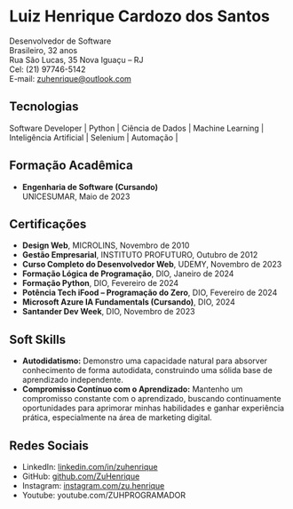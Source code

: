 # **Luiz Henrique Cardozo dos Santos**

Desenvolvedor de Software  
Brasileiro, 32 anos  
Rua São Lucas, 35 Nova Iguaçu – RJ  
Cel: (21) 97746-5142  
E-mail: zuhenrique@outlook.com  

## **Tecnologias**

Software Developer | Python | Ciência de Dados | Machine Learning | Inteligência Artificial | Selenium | Automação |

## **Formação Acadêmica**

- **Engenharia de Software (Cursando)**  
  UNICESUMAR, Maio de 2023  


## **Certificações**

- **Design Web**, MICROLINS, Novembro de 2010  
- **Gestão Empresarial**, INSTITUTO PROFUTURO, Outubro de 2012  
- **Curso Completo do Desenvolvedor Web**, UDEMY, Novembro de 2023  
- **Formação Lógica de Programação**, DIO, Janeiro de 2024  
- **Formação Python**, DIO, Fevereiro de 2024  
- **Potência Tech iFood – Programação do Zero**, DIO, Fevereiro de 2024  
- **Microsoft Azure IA Fundamentals (Cursando)**, DIO, 2024  
- **Santander Dev Week**, DIO, Novembro de 2023  

## **Soft Skills**

- **Autodidatismo:** Demonstro uma capacidade natural para absorver conhecimento de forma autodidata, construindo uma sólida base de aprendizado independente.
- **Compromisso Contínuo com o Aprendizado:** Mantenho um compromisso constante com o aprendizado, buscando continuamente oportunidades para aprimorar minhas habilidades e ganhar experiência prática, especialmente na área de marketing digital.

## **Redes Sociais**

- LinkedIn: [linkedin.com/in/zuhenrique](https://www.linkedin.com/in/zuhenrique/)
- GitHub: [github.com/ZuHenrique](https://github.com/ZuHenrique)
- Instagram: [instagram.com/zu.henrique](https://www.instagram.com/zu.henrique)
- Youtube: youtube.com/ZUHPROGRAMADOR

